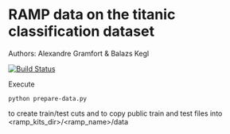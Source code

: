 # RAMP data on the titanic classification dataset

Authors: Alexandre Gramfort & Balazs Kegl

[![Build Status](https://travis-ci.org/ramp-data/titanic.svg?branch=master)](https://travis-ci.org/ramp-data/titanic)

Execute

```
python prepare-data.py
```

to create train/test cuts and to copy public train and test files into
<ramp_kits_dir>/<ramp_name>/data